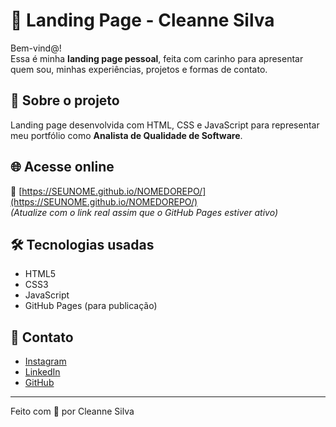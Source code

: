 # 🌟 Landing Page - Cleanne Silva

Bem-vind@!  
Essa é minha **landing page pessoal**, feita com carinho para apresentar quem sou, minhas experiências, projetos e formas de contato.

## 🚀 Sobre o projeto

Landing page desenvolvida com HTML, CSS e JavaScript para representar meu portfólio como **Analista de Qualidade de Software**.

## 🌐 Acesse online

📍 [https://SEUNOME.github.io/NOMEDOREPO/](https://SEUNOME.github.io/NOMEDOREPO/)  
_(Atualize com o link real assim que o GitHub Pages estiver ativo)_

## 🛠️ Tecnologias usadas

- HTML5  
- CSS3  
- JavaScript  
- GitHub Pages (para publicação)

## 📱 Contato

- [Instagram](https://www.instagram.com/silvacleanne/)
- [LinkedIn](https://www.linkedin.com/in/cleanne-silva-74a3121b3/)
- [GitHub](https://github.com/silvacleanne)

---

Feito com 💙 por Cleanne Silva
